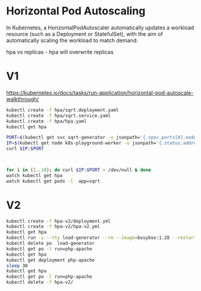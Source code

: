 # Horizontal Pod Autoscaling

In Kubernetes, a HorizontalPodAutoscaler automatically updates a workload resource (such as a Deployment or StatefulSet), with the aim of automatically scaling the workload to match demand.

hpa vs replicas - hpa will overwrite replicas

# V1

https://kubernetes.io/docs/tasks/run-application/horizontal-pod-autoscale-walkthrough/

```sh
kubectl create -f hpa/sqrt.deployment.yaml
kubectl create -f hpa/sqrt.service.yaml
kubectl create -f hpa/hpa.yaml
kubectl get hpa

PORT=$(kubectl get svc sqrt-generator -o jsonpath='{.spec.ports[0].nodePort}')
IP=$(kubectl get node k8s-playground-worker -o jsonpath='{.status.addresses[0].address}')
curl $IP:$PORT



for i in {1..10}; do curl $IP:$PORT > /dev/null & done
watch kubectl get hpa
watch kubectl get pods -l  app=sqrt
```

# V2

```sh
kubectl create -f hpa-v2/deployment.yml
kubectl create -f hpa-v2/hpa-v2.yml
kubectl get hpa
kubectl run -i --tty load-generator --rm --image=busybox:1.28 --restart=Never -- /bin/sh -c "while sleep 0.01; do wget -q -O- http://php-apache; done"
kubectl delete po  load-generator
kubectl get po -l run=php-apache
kubectl get hpa
kubectl get deployment php-apache
sleep 30
kubectl get hpa
kubectl get po -l run=php-apache
kubectl delete -f hpa-v2/
```